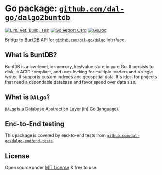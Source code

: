 # Go package: [`github.com/dal-go/dalgo2buntdb`](https://github.com/dal-go/dalgo2buntdb)

[![Lint, Vet, Build, Test](https://github.com/dal-go/dalgo2buntdb/actions/workflows/ci.yml/badge.svg)](https://github.com/dal-go/dalgo2buntdb/actions/workflows/ci.yml)
[![Go Report Card](https://goreportcard.com/badge/github.com/dal-go/dalgo2buntdb)](https://goreportcard.com/report/github.com/dal-go/dalgo2buntdb)
[![GoDoc](https://godoc.org/github.com/dal-go/dalgo2buntdb?status.svg)](https://godoc.org/github.com/dal-go/dalgo2buntdb)

Bridge to [BuntDB](https://github.com/tidwall/buntdb) API
for [`github.com/dal-go/dalgo`](https://github.com/dal-go/dalgo) interface.

## What is BuntDB?

BuntDB is a low-level, in-memory, key/value store in pure Go. It persists to disk, is ACID compliant, and uses locking
for multiple readers and a single writer. It supports custom indexes and geospatial data. It's ideal for projects that
need a dependable database and favor speed over data size.

## What is `DALgo`?

[`DALgo`](https://github.com/dal-go/dalgo) is a Database Abstraction Layer (in) Go (language).

## End-to-End testing

This package is covered by end-to-end tests
from [`github.com/dal-go/dalgo-end2end-tests`](https://github.com/dal-go/dalgo-end2end-tests).

## License

Open source under [MIT License](LICENSE) & free to use.
